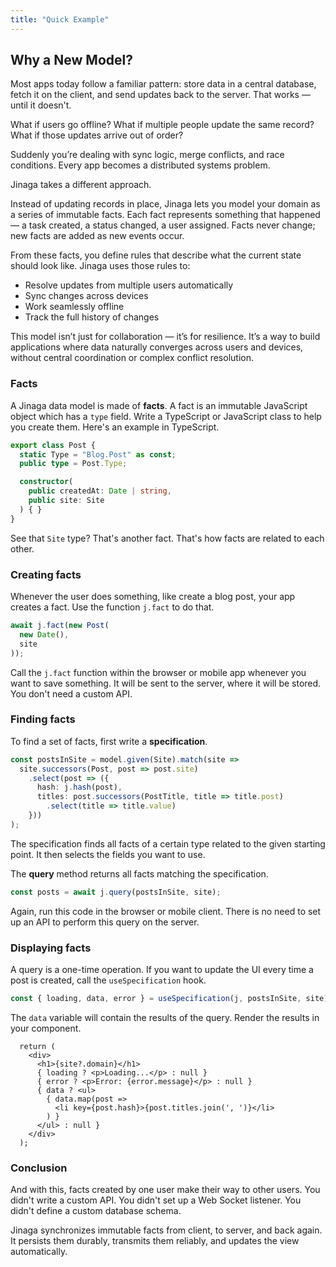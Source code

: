 ```yaml
---
title: "Quick Example"
---
```


## Why a New Model?

Most apps today follow a familiar pattern: store data in a central database, fetch it on the client, and send updates back to the server. That works — until it doesn't.

What if users go offline?
What if multiple people update the same record?
What if those updates arrive out of order?

Suddenly you’re dealing with sync logic, merge conflicts, and race conditions. Every app becomes a distributed systems problem.

Jinaga takes a different approach.

Instead of updating records in place, Jinaga lets you model your domain as a series of immutable facts. Each fact represents something that happened — a task created, a status changed, a user assigned. Facts never change; new facts are added as new events occur.

From these facts, you define rules that describe what the current state should look like. Jinaga uses those rules to:
-	Resolve updates from multiple users automatically
-	Sync changes across devices
-	Work seamlessly offline
-	Track the full history of changes

This model isn’t just for collaboration — it’s for resilience. It’s a way to build applications where data naturally converges across users and devices, without central coordination or complex conflict resolution.

### Facts

A Jinaga data model is made of **facts**.
A fact is an immutable JavaScript object which has a `type` field.
Write a TypeScript or JavaScript class to help you create them.
Here's an example in TypeScript.

```typescript
export class Post {
  static Type = "Blog.Post" as const;
  public type = Post.Type;

  constructor(
    public createdAt: Date | string,
    public site: Site
  ) { }
}
```

See that `Site` type?
That's another fact.
That's how facts are related to each other.

### Creating facts

Whenever the user does something, like create a blog post, your app creates a fact.
Use the function `j.fact` to do that.

```javascript
await j.fact(new Post(
  new Date(),
  site
));
```

Call the `j.fact` function within the browser or mobile app whenever you want to save something.
It will be sent to the server, where it will be stored.
You don't need a custom API.

### Finding facts

To find a set of facts, first write a **specification**.

```typescript
const postsInSite = model.given(Site).match(site =>
  site.successors(Post, post => post.site)
    .select(post => ({
      hash: j.hash(post),
      titles: post.successors(PostTitle, title => title.post)
        .select(title => title.value)
    }))
);
```

The specification finds all facts of a certain type related to the given starting point.
It then selects the fields you want to use.

The **query** method returns all facts matching the specification.

```typescript
const posts = await j.query(postsInSite, site);
```

Again, run this code in the browser or mobile client.
There is no need to set up an API to perform this query on the server.

### Displaying facts

A query is a one-time operation.
If you want to update the UI every time a post is created, call the `useSpecification` hook.

```typescript
const { loading, data, error } = useSpecification(j, postsInSite, site);
```

The `data` variable will contain the results of the query.
Render the results in your component.

```tsx
  return (
    <div>
      <h1>{site?.domain}</h1>
      { loading ? <p>Loading...</p> : null }
      { error ? <p>Error: {error.message}</p> : null }
      { data ? <ul>
        { data.map(post =>
          <li key={post.hash}>{post.titles.join(', ')}</li>
        ) }
      </ul> : null }
    </div>
  );
```

### Conclusion

And with this, facts created by one user make their way to other users.
You didn't write a custom API.
You didn't set up a Web Socket listener.
You didn't define a custom database schema.

Jinaga synchronizes immutable facts from client, to server, and back again.
It persists them durably, transmits them reliably, and updates the view automatically.